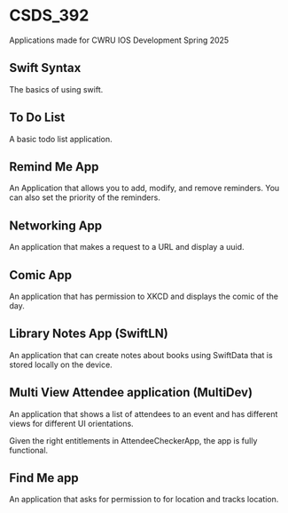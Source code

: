 # CSDS_392
Applications made for CWRU IOS Development Spring 2025

## Swift Syntax
The basics of using swift.

## To Do List
A basic todo list application.

## Remind Me App
An Application that allows you to add, modify, and remove reminders. You can also set the priority of the reminders.

## Networking App
An application that makes a request to a URL and display a uuid.

## Comic App
An application that has permission to XKCD and displays the comic of the day.

## Library Notes App (SwiftLN)
An application that can create notes about books using SwiftData that is stored locally on the device.

## Multi View Attendee application (MultiDev)
An application that shows a list of attendees to an event and has different views for different UI orientations.

Given the right entitlements in AttendeeCheckerApp, the app is fully functional.

## Find Me app
An application that asks for permission to for location and tracks location.

